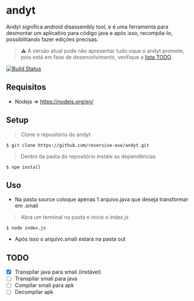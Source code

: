 # andyt
Andyt significa android disassembly tool, e é uma ferramenta para desmontar um aplicativo para código java e após isso, recompila-lo, possibilitando fazer edições precisas.
> :warning:  A versão atual pode não apresentar tudo oque o andyt promete, pois está em fase de desenvolvimento, verifique a [lista TODO](#todo).

[![Build Status](http://img.shields.io/travis/badges/badgerbadgerbadger.svg?style=flat-square)](https://github.com/reversive-exe/andyt/)

## Requisitos
- Nodejs => https://nodejs.org/en/

## Setup
> Clone o repositório do andyt

```shell
$ git clone https://github.com/reversive-exe/andyt.git
```

> Dentro da pasta do repositório instale as dependências
```shell
$ npm install
```

## Uso
- Na pasta source coloque apenas 1 arquivo.java que deseja transformar em .smali
> Abra um terminal na pasta e inicie o index.js
```shell
$ node index.js
```
- Após isso o arquivo.smali estará na pasta out

## TODO
- [x] Transpilar java para smali (instável)
- [ ] Transpilar smali para java
- [ ] Compilar smali para apk
- [ ] Decompilar apk
